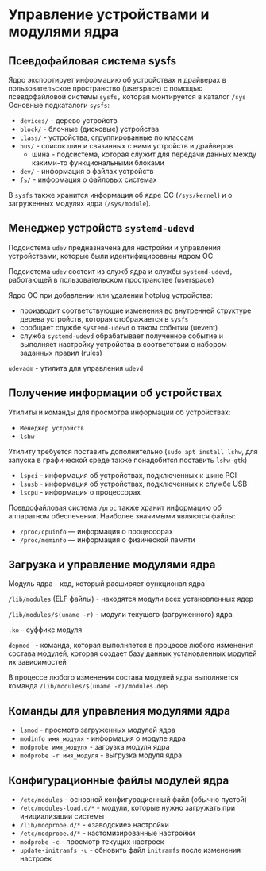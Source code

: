 # Управление устройствами и модулями ядра

## Псевдофайловая система sysfs

Ядро экспортирует информацию об устройствах и драйверах в пользовательское пространство (userspace) с помощью
псевдофайловой системы `sysfs,` которая монтируется в каталог `/sys`
Основные подкаталоги `sysfs`:
- `devices/` - дерево устройств
- `block/` - блочные (дисковые) устройства
- `class/` - устройства, сгруппированные по классам
- `bus/` - список шин и связанных с ними устройств и драйверов
    - шина - подсистема, которая служит для передачи данных между какими-то функциональными блоками
- `dev/` - информация о файлах устройств
- `fs/` - информация о файловых системах

B `sysfs` также хранится информация об ядре ОС (`/sys/kernel`) и о загруженных модулях ядра (`/sys/module`).

## Менеджер устройств `systemd-udevd`

Подсистема `udev` предназначена для настройки и управления устройствами, которые были идентифицированы ядром ОС

Подсистема `udev` состоит из служб ядра и службы `systemd-udevd,` работающей в пользовательском пространстве (userspace)

Ядро ОС при добавлении или удалении hotplug устройства:
- производит соответствующие изменения во внутренней структуре дерева устройств, которая отображается в `sysfs`
- сообщает службе `systemd-udevd` о таком событии (uevent)
- служба `systemd-udevd` обрабатывает полученное событие и выполняет настройку устройства в соответствии с набором
  заданных правил (rules)

`udevadm` - утилита для управления `udevd`

## Получение информации об устройствах

Утилиты и команды для просмотра информации об устройствах:
- `Менеджер устройств`
- `lshw`

Утилиту требуется поставить дополнительно (`sudo apt install lshw`, для запуска в графической среде также понадобится
поставить `lshw-gtk`)

- `lspci` - информация об устройствах, подключенных к шине PCI
- `lsusb` - информация об устройствах, подключенных к службе USB
- `lscpu` - информация о процессорах

Псевдофайловая система `/ргос` также хранит информацию об аппаратном обеспечении. Наиболее значимыми являются файлы:
- `/proc/cpuinfo` — информация о процессорах
- `/proc/meminfo` — информация о физической памяти

## Загрузка и управление модулями ядра

Модуль ядра - код, который расширяет функционал ядра

`/lib/modules` (ELF файлы) - находятся модули всех установленных ядер

`/lib/modules/$(uname -r)` - модули текущего (загруженного) ядра

`.kо` - суффикс модуля

`depmod ` - команда, которая выполняется в процессе любого изменения состава модулей, которая создает базу данных
установленных модулей их зависимостей

В процессе любого изменения состава модулей ядра выполняется команда
`/lib/modules/$(uname -r)/modules.dep`

## Команды для управления модулями ядра

- `lsmod` - просмотр загруженных модулей ядра
- `modinfo имя_модуля` - информация о модуле ядра
- `modprobe имя_модуля` - загрузка модуля ядра
- `modprobe -r имя_модуля` - выгрузка модуля ядра

## Конфигурационные файлы модулей ядра

- `/etc/modules` - основной конфигурационный файл (обычно пустой)
- `/etc/modules-load.d/*` - модули, которые нужно загружать при инициализации системы
- `/lib/modprobe.d/*` - «заводские» настройки
- `/etc/modprobe.d/*` - кастомизированные настройки
- `modprobe -c` - просмотр текущих настроек
- `update-initramfs -u` - обновить файл `initramfs` после изменения настроек

